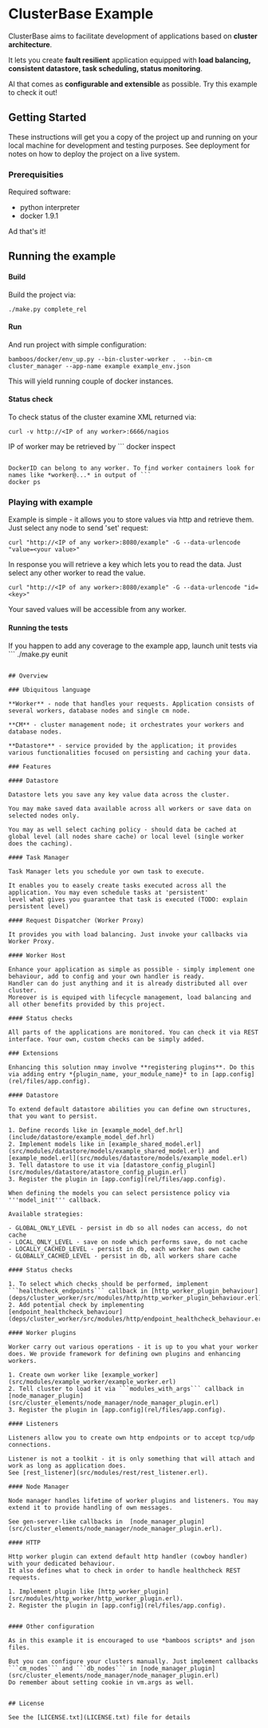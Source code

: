 # ClusterBase Example

ClusterBase aims to facilitate development of applications based on **cluster architecture**.

It lets you create **fault resilient** application equipped with **load balancing, consistent datastore, task scheduling, status monitoring**.

Al that comes as **configurable and extensible** as possible. Try this example to check it out!


## Getting Started

These instructions will get you a copy of the project up and running on your local machine for development and testing purposes. 
See deployment for notes on how to deploy the project on a live system.


### Prerequisities

Required software:

- python interpreter
- docker 1.9.1

Ad that's it!

## Running the example

#### Build

Build the project via:

```
./make.py complete_rel
```

#### Run

And run project with simple configuration:

```
bamboos/docker/env_up.py --bin-cluster-worker .  --bin-cm cluster_manager --app-name example example_env.json
```

This will yield running couple of docker instances. 

#### Status check

To check status of the cluster examine XML returned via:

```
curl -v http://<IP of any worker>:6666/nagios
```

IP of worker may be retrieved by ```
docker inspect <Docker ContainerID>
```

DockerID can belong to any worker. To find worker containers look for names like *worker@...* in output of ```
docker ps
```

### Playing with example

Example is simple - it allows you to store values via http and retrieve them.
Just select any node to send 'set' request:

```
curl "http://<IP of any worker>:8080/example" -G --data-urlencode "value=<your value>"
```

In response you will retrieve a key which lets you to read the data.
Just select any other worker to read the value.

```
curl "http://<IP of any worker>:8080/example" -G --data-urlencode "id=<key>"
```

Your saved values will be accessible from any worker.

#### Running the tests

If you happen to add any coverage to the example app, launch unit tests via ```
./make.py eunit
```

## Overview

### Ubiquitous language

**Worker** - node that handles your requests. Application consists of several workers, database nodes and single cm node. 

**CM** - cluster management node; it orchestrates your workers and database nodes.

**Datastore** - service provided by the application; it provides various functionalities focused on persisting and caching your data.

### Features

#### Datastore

Datastore lets you save any key value data across the cluster. 

You may make saved data available across all workers or save data on selected nodes only.

You may as well select caching policy - should data be cached at global level (all nodes share cache) or local level (single worker does the caching).

#### Task Manager

Task Manager lets you schedule yor own task to execute. 

It enables you to easely create tasks executed across all the application. You may even schedule tasks at 'persistent' 
level what gives you guarantee that task is executed (TODO: explain persistent level)

#### Request Dispatcher (Worker Proxy)

It provides you with load balancing. Just invoke your callbacks via Worker Proxy.

#### Worker Host

Enhance your application as simple as possible - simply implement one behaviour, add to config and your own handler is ready.
Handler can do just anything and it is already distributed all over cluster.
Moreover is is equiped with lifecycle management, load balancing and all other benefits provided by this project.

#### Status checks

All parts of the applications are monitored. You can check it via REST interface. Your own, custom checks can be simply added.

### Extensions

Enhancing this solution nmay involve **registering plugins**. Do this via adding entry *{plugin_name, your_module_name}* to in [app.config](rel/files/app.config).

#### Datastore

To extend default datastore abilities you can define own structures, that you want to persist.

1. Define records like in [example_model_def.hrl](include/datastore/example_model_def.hrl)
2. Implement models like in [example_shared_model.erl](src/modules/datastore/models/example_shared_model.erl) and  [example_model.erl](src/modules/datastore/models/example_model.erl)
3. Tell datastore to use it via [datastore_config_pluginl](src/modules/datastore/atastore_config_plugin.erl)
3. Register the plugin in [app.config](rel/files/app.config).

When defining the models you can select persistence policy via '''model_init''' callback.

Available strategies:

- GLOBAL_ONLY_LEVEL - persist in db so all nodes can access, do not cache
- LOCAL_ONLY_LEVEL - save on node which performs save, do not cache
- LOCALLY_CACHED_LEVEL - persist in db, each worker has own cache
- GLOBALLY_CACHED_LEVEL - persist in db, all workers share cache

#### Status checks

1. To select which checks should be performed, implement ```healthcheck_endpoints``` callback in [http_worker_plugin_behaviour](deps/cluster_worker/src/modules/http/http_worker_plugin_behaviour.erl)
2. Add potential check by implementing [endpoint_healthcheck_behaviour](deps/cluster_worker/src/modules/http/endpoint_healthcheck_behaviour.erl)

#### Worker plugins

Worker carry out various operations - it is up to you what your worker does. We provide framework for defining own plugins and enhancing workers.
 
1. Create own worker like [example_worker](src/modules/example_worker/example_worker.erl)
2. Tell cluster to load it via ```modules_with_args``` callback in [node_manager_plugin](src/cluster_elements/node_manager/node_manager_plugin.erl)
3. Register the plugin in [app.config](rel/files/app.config).

#### Listeners

Listeners allow you to create own http endpoints or to accept tcp/udp connections.

Listener is not a toolkit - it is only something that will attach and work as long as application does. 
See [rest_listener](src/modules/rest/rest_listener.erl).

#### Node Manager 

Node manager handles lifetime of worker plugins and listeners. You may extend it to provide handling of own messages.

See gen-server-like callbacks in  [node_manager_plugin](src/cluster_elements/node_manager/node_manager_plugin.erl).

#### HTTP 

Http worker plugin can extend default http handler (cowboy handler) with your dedicated behaviour. 
It also defines what to check in order to handle healthcheck REST requests.

1. Implement plugin like [http_worker_plugin](src/modules/http_worker/http_worker_plugin.erl).
2. Register the plugin in [app.config](rel/files/app.config).


#### Other configuration 

As in this example it is encouraged to use *bamboos scripts* and json files. 

But you can configure your clusters manually. Just implement callbacks ```cm_nodes``` and ```db_nodes``` in [node_manager_plugin](src/cluster_elements/node_manager/node_manager_plugin.erl)
Do remember about setting cookie in vm.args as well.


## License

See the [LICENSE.txt](LICENSE.txt) file for details

